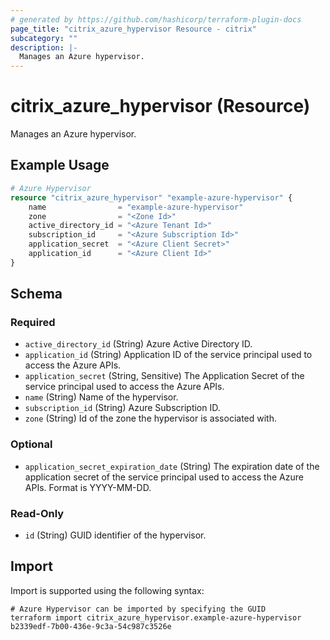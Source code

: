 ```yaml
---
# generated by https://github.com/hashicorp/terraform-plugin-docs
page_title: "citrix_azure_hypervisor Resource - citrix"
subcategory: ""
description: |-
  Manages an Azure hypervisor.
---
```


# citrix_azure_hypervisor (Resource)

Manages an Azure hypervisor.

## Example Usage

```terraform
# Azure Hypervisor
resource "citrix_azure_hypervisor" "example-azure-hypervisor" {
    name                = "example-azure-hypervisor"
    zone                = "<Zone Id>"
    active_directory_id = "<Azure Tenant Id>"
    subscription_id     = "<Azure Subscription Id>"
    application_secret  = "<Azure Client Secret>"
    application_id      = "<Azure Client Id>"
}
```

<!-- schema generated by tfplugindocs -->
## Schema

### Required

- `active_directory_id` (String) Azure Active Directory ID.
- `application_id` (String) Application ID of the service principal used to access the Azure APIs.
- `application_secret` (String, Sensitive) The Application Secret of the service principal used to access the Azure APIs.
- `name` (String) Name of the hypervisor.
- `subscription_id` (String) Azure Subscription ID.
- `zone` (String) Id of the zone the hypervisor is associated with.

### Optional

- `application_secret_expiration_date` (String) The expiration date of the application secret of the service principal used to access the Azure APIs. Format is YYYY-MM-DD.

### Read-Only

- `id` (String) GUID identifier of the hypervisor.

## Import

Import is supported using the following syntax:

```shell
# Azure Hypervisor can be imported by specifying the GUID
terraform import citrix_azure_hypervisor.example-azure-hypervisor b2339edf-7b00-436e-9c3a-54c987c3526e
```

